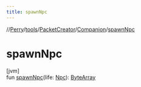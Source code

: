 ```yaml
---
title: spawnNpc
---
```

//[Perry](../../../../index.html)/[tools](../../index.html)/[PacketCreator](../index.html)/[Companion](index.html)/[spawnNpc](spawn-npc.html)



# spawnNpc



[jvm]\
fun [spawnNpc](spawn-npc.html)(life: [Npc](../../../server.life/-npc/index.html)): [ByteArray](https://kotlinlang.org/api/latest/jvm/stdlib/kotlin/-byte-array/index.html)




